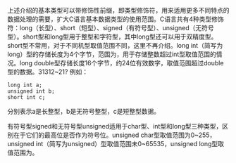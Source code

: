 上述介绍的基本类型可以带修饰性前缀，即类型修饰符，用来适用更多不同特点的数据处理的需要，扩大C语言基本数据类型的使用范围。C语言共有4种类型修饰符：long（长型）、short（短型）、signed（有符号型）、unsigned（无符号型）。short型和long型用于整型和字符型，其中long型还可以用于双精度型。short型不常用，对于不同机型取值范围不同，这里不再介绍。long int（简写为long）型的存储长度为4个字节，范围为，用于存储整数超过int型取值范围的情况。long double型存储长度16个字节，约24位有效数字，取值范围超过double型的数据。31312~21?
例如：
```  
long int a;
unsigned int b;
short int c;
```
分别表示a是长整型，b是无符号整型，c是短整型数据。

有符号型signed和无符号型unsigned适用于char型、int型和long型三种类型，区别在于它们的最高位是否作为符号位。unsigned char型取值范围为0~255，unsigned int（简写为unsigned）型取值范围未0~65535，unsigned long型取值范围为。
